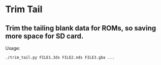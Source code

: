 # Trim Tail
## Trim the tailing blank data for ROMs, so saving more space for SD card.

Usage:  
```sh
./trim_tail.py FILE1.3ds FILE2.nds FILE3.gba ...
```
